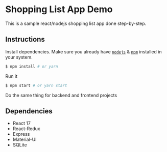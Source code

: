 # Shopping List App Demo
This is a sample react/nodejs shopping list app done step-by-step.

## Instructions
   Install dependencies. Make sure you already have [`nodejs`](https://nodejs.org/en/) & [`npm`](https://www.npmjs.com/) installed in your system.
   ```bash
   $ npm install # or yarn
   ```
   Run it
   ```bash
   $ npm start # or yarn start
   ```

Do the same thing for backend and frontend projects

## Dependencies

- React 17
- React-Redux
- Express
- Material-UI
- SQLite